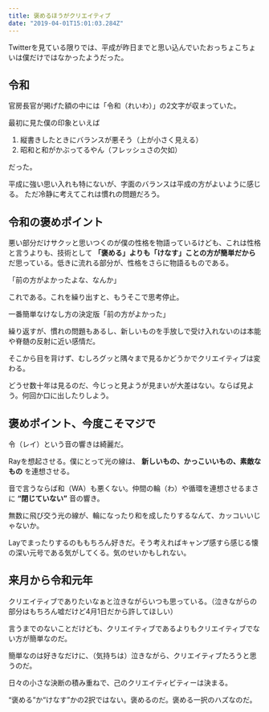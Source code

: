 ```yaml
---
title: 褒めるほうがクリエイティブ
date: "2019-04-01T15:01:03.284Z"
---
```


Twitterを見ている限りでは、平成が昨日までと思い込んでいたおっちょこちょいは僕だけではなかったようだった。


## 令和

官房長官が掲げた額の中には「令和（れいわ）」の2文字が収まっていた。

最初に見た僕の印象といえば

1. 縦書きしたときにバランスが悪そう（上が小さく見える）
2. 昭和と和がかぶってるやん（フレッシュさの欠如）

だった。

平成に強い思い入れも特にないが、字面のバランスは平成の方がよいように感じる。
ただ冷静に考えてこれは慣れの問題だろう。

## 令和の褒めポイント

悪い部分だけサクッと思いつくのが僕の性格を物語っているけども、これは性格と言うよりも、技術として **「褒める」よりも「けなす」ことの方が簡単だから** だ思っている。低きに流れる部分が、性格をさらに物語るものである。

「前の方がよかったよな、なんか」

これである。これを繰り出すと、もうそこで思考停止。

一番簡単なけなし方の決定版「前の方がよかった」

繰り返すが、慣れの問題もあるし、新しいものを手放しで受け入れないのは本能や脊髄の反射に近い感情だ。

そこから目を背けず、むしろグッと隅々まで見るかどうかでクリエイティブは変わる。

どうせ数十年は見るのだ、今じっと見ようが見まいが大差はない。ならば見よう。何回か口に出したりしよう。

## 褒めポイント、今度こそマジで

令（レイ）という音の響きは綺麗だ。

Rayを想起させる。僕にとって光の線は、 **新しいもの、かっこいいもの、素敵なもの** を連想させる。

音で言うならば和（WA）も悪くない。仲間の輪（わ）や循環を連想させるまさに **“閉じていない”** 音の響き。

無数に飛び交う光の線が、輪になったり和を成したりするなんて、カッコいいじゃないか。

Layでまったりするのももちろん好きだ。そう考えればキャンプ感すら感じる懐の深い元号である気がしてくる。気のせいかもしれない。

## 来月から令和元年

クリエイティブでありたいなぁと泣きながらいつも思っている。（泣きながらの部分はもちろん嘘だけど4月1日だから許してほしい）

言うまでのないことだけども、クリエイティブであるよりもクリエイティブでない方が簡単なのだ。

簡単なのは好きなだけに、（気持ちは）泣きながら、クリエイティブたろうと思うのだ。

日々の小さな決断の積み重ねで、己のクリエイティビティーは決まる。

“褒める”か“けなす”かの2択ではない。褒めるのだ。褒める一択のハズなのだ。

